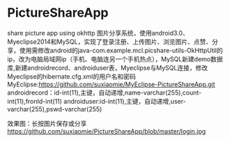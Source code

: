 # PictureShareApp
share picture app using okhttp
图片分享系统，使用android3.0、Myeclipse2014和MySQL，实现了登录注册、上传图片、浏览图片、点赞、分享，使用需修改android的java-com.example.mcl.picshare-utils-OkHttpUtil的ip，改为电脑局域网ip（手机、电脑连另一个手机热点），MySQL新建demo数据库,新建androidrecord、androiduser表，Myeclipse与MySQL连接，修改Myeclipse的hibernate.cfg.xml的用户名和密码
MyEclipse:https://github.com/suxiaomie/MyEclipse-PictureShareApp.git
androidrecord：id-int(11),主键，自动递增,name-varchar(255),count-int(11),fronId-int(11)
androiduser:id-int(11),主键，自动递增,user-varchar(255),pswd-varchar(255)

效果图：长按图片保存或分享
https://github.com/suxiaomie/PictureShareApp/blob/master/login.jpg
